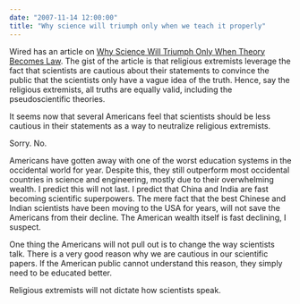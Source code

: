 ```yaml
---
date: "2007-11-14 12:00:00"
title: "Why science will triumph only when we teach it properly"
---
```




Wired has an article on [Why Science Will Triumph Only When Theory Becomes Law](http://www.wired.com/2007/10/st-thompson-2/). The gist of the article is that religious extremists leverage the fact that scientists are cautious about their statements to convince the public that the scientists only have a vague idea of the truth. Hence, say the religious extremists, all truths are equally valid, including the pseudoscientific theories. 

It seems now that several Americans feel that scientists should be less cautious in their statements as a way to neutralize religious extremists.

Sorry. No.

Americans have gotten away with one of the worst education systems in the occidental world for year. Despite this, they still outperform most occidental countries in science and engineering, mostly due to their overwhelming wealth. I predict this will not last. I predict that China and India are fast becoming scientific superpowers. The mere fact that the best Chinese and Indian scientists have been moving to the USA for years, will not save the Americans from their decline. The American wealth itself is fast declining, I suspect.

One thing the Americans will not pull out is to change the way scientists talk. There is a very good reason why we are cautious in our scientific papers. If the American public cannot understand this reason, they simply need to be educated better.

Religious extremists will not dictate how scientists speak.

